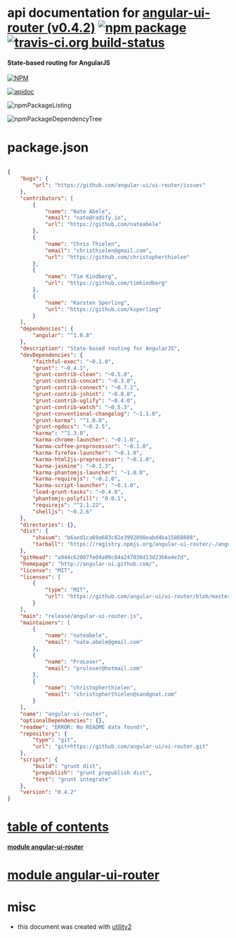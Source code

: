 # api documentation for  [angular-ui-router (v0.4.2)](http://angular-ui.github.com/)  [![npm package](https://img.shields.io/npm/v/npmdoc-angular-ui-router.svg?style=flat-square)](https://www.npmjs.org/package/npmdoc-angular-ui-router) [![travis-ci.org build-status](https://api.travis-ci.org/npmdoc/node-npmdoc-angular-ui-router.svg)](https://travis-ci.org/npmdoc/node-npmdoc-angular-ui-router)
#### State-based routing for AngularJS

[![NPM](https://nodei.co/npm/angular-ui-router.png?downloads=true)](https://www.npmjs.com/package/angular-ui-router)

[![apidoc](https://npmdoc.github.io/node-npmdoc-angular-ui-router/build/screenCapture.buildNpmdoc.browser._2Fhome_2Ftravis_2Fbuild_2Fnpmdoc_2Fnode-npmdoc-angular-ui-router_2Ftmp_2Fbuild_2Fapidoc.html.png)](https://npmdoc.github.io/node-npmdoc-angular-ui-router/build..beta..travis-ci.org/apidoc.html)

![npmPackageListing](https://npmdoc.github.io/node-npmdoc-angular-ui-router/build/screenCapture.npmPackageListing.svg)

![npmPackageDependencyTree](https://npmdoc.github.io/node-npmdoc-angular-ui-router/build/screenCapture.npmPackageDependencyTree.svg)



# package.json

```json

{
    "bugs": {
        "url": "https://github.com/angular-ui/ui-router/issues"
    },
    "contributors": [
        {
            "name": "Nate Abele",
            "email": "nate@radify.io",
            "url": "https://github.com/nateabele"
        },
        {
            "name": "Chris Thielen",
            "email": "christhielen@gmail.com",
            "url": "https://github.com/christopherthielen"
        },
        {
            "name": "Tim Kindberg",
            "url": "https://github.com/timkindberg"
        },
        {
            "name": "Karsten Sperling",
            "url": "https://github.com/ksperling"
        }
    ],
    "dependencies": {
        "angular": "^1.0.8"
    },
    "description": "State-based routing for AngularJS",
    "devDependencies": {
        "faithful-exec": "~0.1.0",
        "grunt": "~0.4.1",
        "grunt-contrib-clean": "~0.5.0",
        "grunt-contrib-concat": "~0.3.0",
        "grunt-contrib-connect": "~0.7.1",
        "grunt-contrib-jshint": "~0.8.0",
        "grunt-contrib-uglify": "~0.4.0",
        "grunt-contrib-watch": "~0.5.3",
        "grunt-conventional-changelog": "~1.1.0",
        "grunt-karma": "^1.0.0",
        "grunt-ngdocs": "~0.2.5",
        "karma": "^1.3.0",
        "karma-chrome-launcher": "~0.1.0",
        "karma-coffee-preprocessor": "~0.1.0",
        "karma-firefox-launcher": "~0.1.0",
        "karma-html2js-preprocessor": "~0.1.0",
        "karma-jasmine": "~0.1.3",
        "karma-phantomjs-launcher": "~1.0.0",
        "karma-requirejs": "~0.2.0",
        "karma-script-launcher": "~0.1.0",
        "load-grunt-tasks": "~0.4.0",
        "phantomjs-polyfill": "0.0.1",
        "requirejs": "^2.1.22",
        "shelljs": "~0.2.6"
    },
    "directories": {},
    "dist": {
        "shasum": "b6aed1ca69a683c82e3992898eabd4ba15868608",
        "tarball": "https://registry.npmjs.org/angular-ui-router/-/angular-ui-router-0.4.2.tgz"
    },
    "gitHead": "a944c62007fe04a99c84a247036d13d23b6e4e7d",
    "homepage": "http://angular-ui.github.com/",
    "license": "MIT",
    "licenses": [
        {
            "type": "MIT",
            "url": "https://github.com/angular-ui/ui-router/blob/master/LICENSE"
        }
    ],
    "main": "release/angular-ui-router.js",
    "maintainers": [
        {
            "name": "nateabele",
            "email": "nate.abele@gmail.com"
        },
        {
            "name": "ProLoser",
            "email": "proloser@hotmail.com"
        },
        {
            "name": "christopherthielen",
            "email": "christopherthielen@sandgnat.com"
        }
    ],
    "name": "angular-ui-router",
    "optionalDependencies": {},
    "readme": "ERROR: No README data found!",
    "repository": {
        "type": "git",
        "url": "git+https://github.com/angular-ui/ui-router.git"
    },
    "scripts": {
        "build": "grunt dist",
        "prepublish": "grunt prepublish dist",
        "test": "grunt integrate"
    },
    "version": "0.4.2"
}
```



# <a name="apidoc.tableOfContents"></a>[table of contents](#apidoc.tableOfContents)

#### [module angular-ui-router](#apidoc.module.angular-ui-router)



# <a name="apidoc.module.angular-ui-router"></a>[module angular-ui-router](#apidoc.module.angular-ui-router)



# misc
- this document was created with [utility2](https://github.com/kaizhu256/node-utility2)
